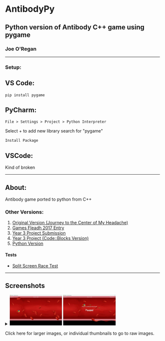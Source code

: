 # AntibodyPy

## Python version of Antibody C++ game using pygame

### Joe O'Regan

---

### Setup:

## VS Code:

```
pip install pygame
```

## PyCharm:

```
File > Settings > Project > Python Interpreter
```

Select + to add new library
search for "pygame"

```
Install Package
```

## VSCode:

Kind of broken

---

## About:

Antibody game ported to python from C++

### Other Versions:

1. [Original Version (Journey to the Center of My Headache)](https://github.com/joeaoregan/LIT-Yr3-Project-Antibody/tree/master/AntibodyV1-JourneyToTheCenterOfMyHeadache "Antibody: Original Title")
2. [Games Fleadh 2017 Entry](https://github.com/joeaoregan/LIT-Yr3-Project-Antibody/tree/master/AntibodyV2-GamesFleadhEntry "Antibody: Games Fleadh 2017 Entry")
3. [Year 3 Project Submission](https://github.com/joeaoregan/LIT-Yr3-Project-Antibody/tree/master/AntibodyV3-Year3ProjectSubmission "LIT Games Design & Development Year 3 Project Submission")
4. [Year 3 Project (Code::Blocks Version)](https://github.com/joeaoregan/LIT-Yr3-Project-Antibody/tree/master/AntibodyV4-CodeBlocks "LIT Games Design & Development Year 3 Project (Code::Blocks Version)")
5. [Python Version](https://github.com/joeaoregan/AntibodyPy "Antibody: Python Version")

#### Tests

- [Split Screen Race Test](https://github.com/joeaoregan/LIT-Yr3-Project-Antibody/tree/master/Split-Screen%20Race%20Mode "Antibody: Split Screen Test")

---

## Screenshots

<details closed>
<summary>
<img src="https://raw.githubusercontent.com/joeaoregan/AntibodyPy/master/Screenshots/screenshot1.jpg" title="AntibodyPy" height="100"/>
<img src="https://raw.githubusercontent.com/joeaoregan/AntibodyPy/master/Screenshots/screenshot2.jpg" title="AntibodyPy: Pause" height="100"/>
<p>Click here for larger images, or individual thumbnails to go to raw images.</p>
</summary>

![AntibodyPy](https://raw.githubusercontent.com/joeaoregan/AntibodyPy/master/Screenshots/screenshot1.jpg "AntibodyPy")

###### AntybodyPy

![AntibodyPy: Pause](https://raw.githubusercontent.com/joeaoregan/AntibodyPy/master/Screenshots/screenshot2.jpg "AntibodyPy: Pause")

###### AntybodyPy - Pause

</details>
